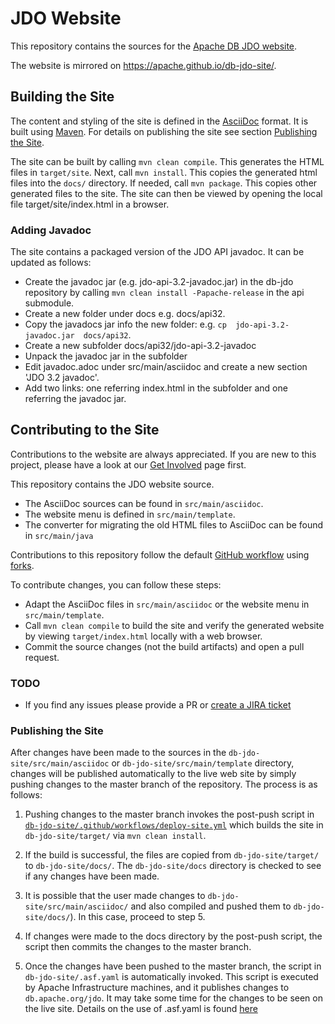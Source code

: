 # JDO Website

This repository contains the sources for the [Apache DB JDO website](https://db.apache.org/jdo/).

The website is mirrored on https://apache.github.io/db-jdo-site/.


## Building the Site

The content and styling of the site is defined in the [AsciiDoc](https://asciidoc.org/) format. It is built using [Maven](https://maven.apache.org/). For details on publishing the site see section [Publishing the Site](#publishing-the-site).

The site can be built by calling `mvn clean compile`. This generates the HTML files in `target/site`.
Next, call `mvn install`. This copies the generated html files into the `docs/` directory.
If needed, call `mvn package`. This copies other generated files to the site.
The site can then be viewed by opening the local file target/site/index.html in a browser.

### Adding Javadoc

The site contains a packaged version of the JDO API javadoc. It can be updated as follows:

* Create the javadoc jar (e.g. jdo-api-3.2-javadoc.jar) in the db-jdo repository by calling `mvn clean install -Papache-release` in the api submodule.
* Create a new folder under docs e.g. docs/api32.
* Copy the javadocs jar info the new folder: e.g. `cp  jdo-api-3.2-javadoc.jar  docs/api32`.
* Create a new subfolder docs/api32/jdo-api-3.2-javadoc
* Unpack the javadoc jar in the subfolder
* Edit javadoc.adoc under src/main/asciidoc and create a new section 'JDO 3.2 javadoc'.
* Add two links: one referring index.html in the subfolder and one referring the javadoc jar.

## Contributing to the Site

Contributions to the website are always appreciated.
If you are new to this project, please have a look at our [Get Involved](https://db.apache.org/jdo/get-involved.html) page first.

This repository contains the JDO website source.

 * The AsciiDoc sources can be found in `src/main/asciidoc`.
 * The website menu is defined in `src/main/template`.
 * The converter for migrating the old HTML files to AsciiDoc can be found in `src/main/java`

Contributions to this repository follow the default [GitHub workflow](https://guides.github.com/introduction/flow/) using [forks](https://guides.github.com/activities/forking/).

To contribute changes, you can follow these steps:

 * Adapt the AsciiDoc files in `src/main/asciidoc` or the website menu in  `src/main/template`.
 * Call `mvn clean compile` to build the site and verify the generated website by viewing `target/index.html` locally with a web browser.
 * Commit the source changes (not the build artifacts) and open a pull request.

### TODO
 * If you find any issues please provide a PR or [create a JIRA ticket](https://issues.apache.org/jira/projects/JDO/issues/?filter=allopenissues)
 
### Publishing the Site
After changes have been made to the sources in the `db-jdo-site/src/main/asciidoc` or `db-jdo-site/src/main/template` directory, changes will be published automatically to the live web site by simply pushing changes to the master branch of the repository. The process is as follows:

1. Pushing changes to the master branch invokes the post-push script in [`db-jdo-site/.github/workflows/deploy-site.yml`](./.github/workflows/deploy-site.yml) which builds the site in `db-jdo-site/target/` via `mvn clean install`.

2. If the build is successful, the files are copied from `db-jdo-site/target/` to `db-jdo-site/docs/`. The `db-jdo-site/docs` directory is checked to see if any changes have been made.

3. It is possible that the user made changes to `db-jdo-site/src/main/asciidoc/` and also compiled and pushed them to `db-jdo-site/docs/`). In this case, proceed to step 5.

4. If changes were made to the docs directory by the post-push script, the script then commits the changes to the master branch.

5. Once the changes have been pushed to the master branch, the script in `db-jdo-site/.asf.yaml` is automatically invoked. This script is executed by Apache Infrastructure machines, and it publishes changes to `db.apache.org/jdo`. It may take some time for the changes to be seen on the live site.
Details on the use of .asf.yaml is found [here](https://cwiki.apache.org/confluence/display/INFRA/git+-+.asf.yaml+features#git.asf.yamlfeatures-WebSiteDeploymentServiceforGitRepositories)
